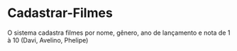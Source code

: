 # Cadastrar-Filmes
O sistema cadastra filmes por nome, gênero, ano de lançamento e nota de 1 à 10 (Davi, Avelino, Phelipe)
